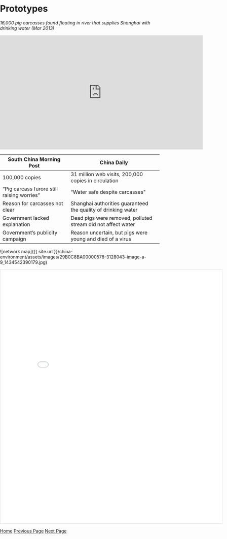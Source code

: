 <title>Example</title>
<style>
body {
    margin:0;
    padding:0;
    background-image:url("/china-environment/assets/images/Factory.pdf"); 
    background-repeat: no-repeat;
    webkit-background-size: cover;
    moz-background-size: cover;
    o-background-size: cover;
    background-size: cover;
    }
    
</style>

# Prototypes

<i>16,000 pig carcasses found floating in river that supplies Shanghai with drinking water (Mar 2013)</i>

<iframe width="640" height="360" src="https://www.youtube.com/embed/EDIGnqxYqMI" frameborder="0" gesture="media" allow="encrypted-media" allowfullscreen></iframe>

|**South China Morning Post**                   |**China Daily**|
| ----------------------------------------------|---------------------------------------|
| 100,000 copies                                |31 million web visits, 200,000 copies in circulation|
| “Pig carcass furore still raising worries”    |“Water safe despite carcasses"|
| Reason for carcasses not clear                |Shanghai authorities guaranteed the quality of drinking water|
| Government lacked explanation                 |Dead pigs were removed, polluted stream did not affect water |
| Government’s publicity campaign               |Reason uncertain, but pigs were  young and  died of a virus|



![network map]({{ site.url }}/china-environment/assets/images/29B0C8BA00000578-3128043-image-a-9_1434542390179.jpg)

<iframe src="/china-environment/assets/images/Factiva-China Daily-Carcasses.pdf" frameborder="0" style="overflow:hidden;border:1px solid #DDDDDD;" width="700" height="800" allowfullscreen></iframe>


[Home](index.md) [Previous Page](page1.md) [Next Page](page3.md)
